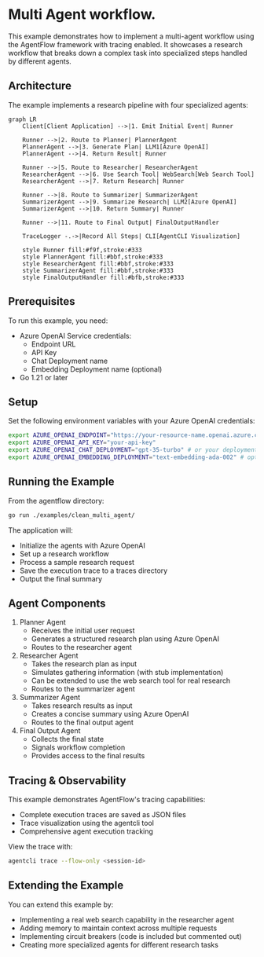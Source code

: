 # Multi Agent workflow.

This example demonstrates how to implement a multi-agent workflow using the AgentFlow framework with tracing enabled. It showcases a research workflow that breaks down a complex task into specialized steps handled by different agents.

## Architecture
The example implements a research pipeline with four specialized agents:
```mermaid
graph LR
    Client[Client Application] -->|1. Emit Initial Event| Runner
    
    Runner -->|2. Route to Planner| PlannerAgent
    PlannerAgent -->|3. Generate Plan| LLM1[Azure OpenAI]
    PlannerAgent -->|4. Return Result| Runner
    
    Runner -->|5. Route to Researcher| ResearcherAgent
    ResearcherAgent -->|6. Use Search Tool| WebSearch[Web Search Tool]
    ResearcherAgent -->|7. Return Research| Runner
    
    Runner -->|8. Route to Summarizer| SummarizerAgent
    SummarizerAgent -->|9. Summarize Research| LLM2[Azure OpenAI]
    SummarizerAgent -->|10. Return Summary| Runner
    
    Runner -->|11. Route to Final Output| FinalOutputHandler
    
    TraceLogger -.->|Record All Steps| CLI[AgentCLI Visualization]
    
    style Runner fill:#f9f,stroke:#333
    style PlannerAgent fill:#bbf,stroke:#333
    style ResearcherAgent fill:#bbf,stroke:#333
    style SummarizerAgent fill:#bbf,stroke:#333
    style FinalOutputHandler fill:#bfb,stroke:#333
```

## Prerequisites
To run this example, you need:

- Azure OpenAI Service credentials:
    - Endpoint URL
    - API Key
    - Chat Deployment name
    - Embedding Deployment name (optional)
- Go 1.21 or later

## Setup
Set the following environment variables with your Azure OpenAI credentials:
```bash
export AZURE_OPENAI_ENDPOINT="https://your-resource-name.openai.azure.com"
export AZURE_OPENAI_API_KEY="your-api-key"
export AZURE_OPENAI_CHAT_DEPLOYMENT="gpt-35-turbo" # or your deployment name
export AZURE_OPENAI_EMBEDDING_DEPLOYMENT="text-embedding-ada-002" # optional
```

## Running the Example
From the agentflow directory:
```bash
go run ./examples/clean_multi_agent/
```

The application will:

- Initialize the agents with Azure OpenAI
- Set up a research workflow
- Process a sample research request
- Save the execution trace to a traces directory
- Output the final summary

## Agent Components
1. Planner Agent
    - Receives the initial user request
    - Generates a structured research plan using Azure OpenAI
    - Routes to the researcher agent
2. Researcher Agent
    - Takes the research plan as input
    - Simulates gathering information (with stub implementation)
    - Can be extended to use the web search tool for real research
    - Routes to the summarizer agent
3. Summarizer Agent
    - Takes research results as input
    - Creates a concise summary using Azure OpenAI
    - Routes to the final output agent
4. Final Output Agent
    - Collects the final state
    - Signals workflow completion
    - Provides access to the final results

## Tracing & Observability

This example demonstrates AgentFlow's tracing capabilities:

- Complete execution traces are saved as JSON files
- Trace visualization using the agentcli tool
- Comprehensive agent execution tracking

View the trace with:
```bash
agentcli trace --flow-only <session-id>
```

## Extending the Example
You can extend this example by:

- Implementing a real web search capability in the researcher agent
- Adding memory to maintain context across multiple requests
- Implementing circuit breakers (code is included but commented out)
- Creating more specialized agents for different research tasks